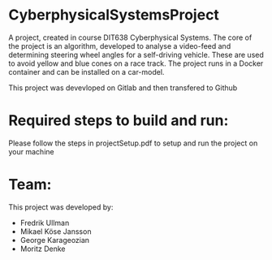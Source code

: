 # CyberphysicalSystemsProject
A project, created in course DIT638 Cyberphysical Systems. The core of the project is an algorithm, developed to analyse a video-feed and determining steering wheel angles for a self-driving vehicle. These are used to avoid yellow and blue cones on a race track. The project runs in a Docker container and can be installed on a car-model.

This project was devevloped on Gitlab and then transfered to Github

# Required steps to build and run: 
Please follow the steps in projectSetup.pdf to setup and run the project on your machine

# Team:
This project was developed by:
* Fredrik Ullman
* Mikael Köse Jansson
* George Karageozian
* Moritz Denke
